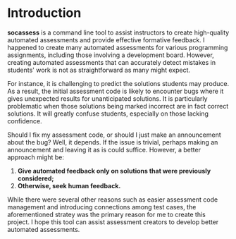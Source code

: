 # Introduction

**socassess** is a command line tool to assist instructors to create
high-quality automated assessments and provide effective formative feedback. I
happened to create many automated assessments for various programming
assignments, including those involving a development board. However, creating
automated assessments that can accurately detect mistakes in students' work is
not as straightforward as many might expect.

For instance, it is challenging to predict the solutions students may produce.
As a result, the initial assessment code is likely to encounter bugs where it
gives unexpected results for unanticipated solutions. It is particularly
problematic when those solutions being marked incorrect are in fact correct
solutions. It will greatly confuse students, especially on those lacking
confidence.

Should I fix my assessment code, or should I just make an announcement about the
bug? Well, it depends. If the issue is trivial, perhaps making an announcement
and leaving it as is could suffice. However, a better approach might be:

1. **Give automated feedback only on solutions that were previously considered;**
1. **Otherwise, seek human feedback.**

While there were several other reasons such as easier assessment code management
and introducing connections among test cases, the aforementioned stratey was the
primary reason for me to create this project. I hope this tool can assist
assessment creators to develop better automated assessments.
